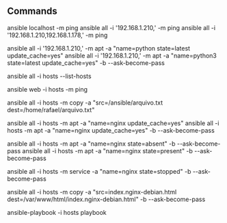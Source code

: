 ## Commands

ansible localhost -m ping
ansible all -i '192.168.1.210,' -m ping
ansible all -i '192.168.1.210,192.168.1.178,' -m ping

ansible all -i '192.168.1.210,' -m apt -a "name=python state=latest update_cache=yes"
ansible all -i '192.168.1.210,' -m apt -a "name=python3 state=latest update_cache=yes" -b --ask-become-pass

ansible all -i hosts --list-hosts

ansible web -i hosts -m ping

ansible all -i hosts -m copy -a "src=/ansible/arquivo.txt dest=/home/rafael/arquivo.txt"

ansible all -i hosts -m apt -a "name=nginx update_cache=yes"
ansible all -i hosts -m apt -a "name=nginx update_cache=yes" -b --ask-become-pass

ansible all -i hosts -m apt -a "name=nginx state=absent" -b --ask-become-pass
ansible all -i hosts -m apt -a "name=nginx state=present" -b --ask-become-pass

ansible all -i hosts -m service -a "name=nginx state=stopped" -b --ask-become-pass

ansible all -i hosts -m copy -a "src=index.nginx-debian.html dest=/var/www/html/index.nginx-debian.html" -b --ask-become-pass

ansible-playbook -i hosts playbook